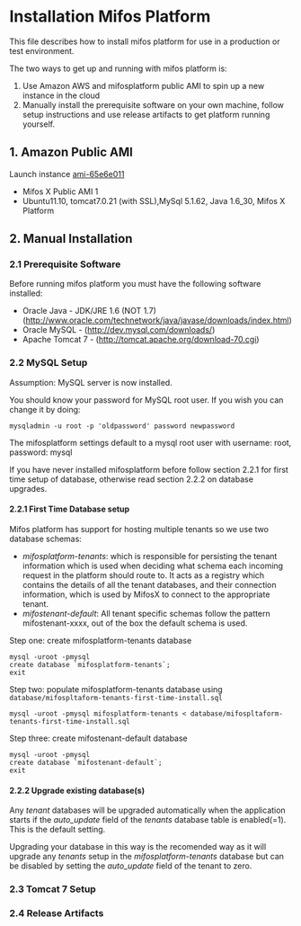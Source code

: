 # Installation Mifos Platform

This file describes how to install mifos platform for use in a production or test environment.

The two ways to get up and running with mifos platform is:

1. Use Amazon AWS and mifosplatform public AMI to spin up a new instance in the cloud
2. Manually install the prerequisite software on your own machine, follow setup instructions and use release artifacts to get platform running yourself.

## 1. Amazon Public AMI


Launch instance <a target="_blank" href="https://console.aws.amazon.com/ec2/home?region=eu-west-1#launchAmi=ami-65e6e011" title="Mifos X Public AMI 1">ami-65e6e011</a>

 - Mifos X Public AMI 1
 - Ubuntu11.10, tomcat7.0.21 (with SSL),MySql 5.1.62, Java 1.6_30, Mifos X Platform

## 2. Manual Installation

### 2.1 Prerequisite Software

  Before running mifos platform you must have the following software installed:
  - Oracle Java - JDK/JRE 1.6 (NOT 1.7) (http://www.oracle.com/technetwork/java/javase/downloads/index.html)
  - Oracle MySQL - (http://dev.mysql.com/downloads/)
  - Apache Tomcat 7 - (http://tomcat.apache.org/download-70.cgi)

### 2.2 MySQL Setup

  Assumption: MySQL server is now installed.
  
  You should know your password for MySQL root user. If you wish you can change it by doing:
  ```
  mysqladmin -u root -p 'oldpassword' password newpassword
  ```
  The mifosplatform settings default to a mysql root user with username: root, password: mysql
  
  If you have never installed mifosplatform before follow section 2.2.1 for first time setup of database, otherwise read section 2.2.2 on database upgrades.
  
#### 2.2.1 First Time Database setup

  Mifos platform has support for hosting multiple tenants so we use two database schemas:
   - *mifosplatform-tenants*: which is responsible for persisting the tenant information which is used when deciding what schema each incoming request in the platform should route to. It acts as a registry which contains the details of all the tenant databases, and their connection information, which is used by MifosX to connect to the appropriate tenant.
   - *mifostenant-default*: All tenant specific schemas follow the pattern mifostenant-xxxx, out of the box the default schema is used.
   
  Step one: create mifosplatform-tenants database
  ```
  mysql -uroot -pmysql
  create database `mifosplatform-tenants`;
  exit
  ```

  Step two: populate mifosplatform-tenants database using ```database/mifospltaform-tenants-first-time-install.sql```
  ```
  mysql -uroot -pmysql mifosplatform-tenants < database/mifospltaform-tenants-first-time-install.sql
  ```
  
  Step three: create mifostenant-default database
  ```
  mysql -uroot -pmysql
  create database `mifostenant-default`;
  exit
  ```

#### 2.2.2 Upgrade existing database(s)

  Any *tenant* databases will be upgraded automatically when the application starts if the *auto_update* field of the *tenants* database table is enabled(=1). This is the default setting.
  
  Upgrading your database in this way is the recomended way as it will upgrade any *tenants* setup in the *mifosplatform-tenants* database but can be disabled by setting the *auto_update* field of the tenant to zero.
  
### 2.3 Tomcat 7 Setup

### 2.4 Release Artifacts
  
  
  
  
